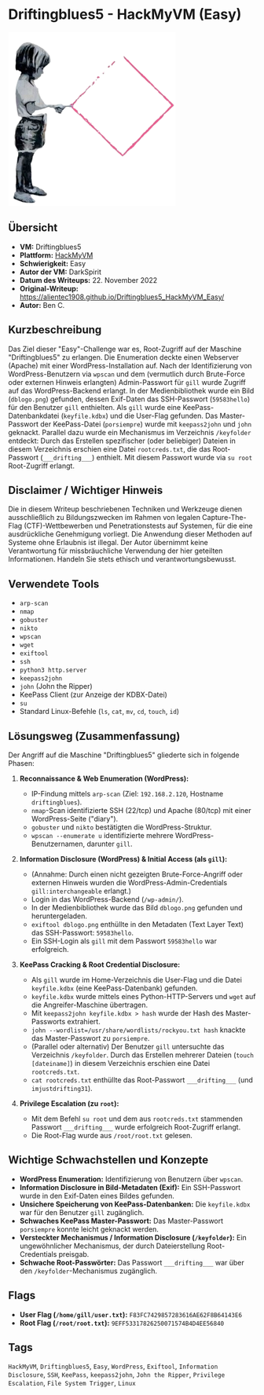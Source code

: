 # Driftingblues5 - HackMyVM (Easy)

![Driftingblues5.png](Driftingblues5.png)

## Übersicht

*   **VM:** Driftingblues5
*   **Plattform:** [HackMyVM](https://hackmyvm.eu/machines/machine.php?vm=Driftingblues5)
*   **Schwierigkeit:** Easy
*   **Autor der VM:** DarkSpirit
*   **Datum des Writeups:** 22. November 2022
*   **Original-Writeup:** https://alientec1908.github.io/Driftingblues5_HackMyVM_Easy/
*   **Autor:** Ben C.

## Kurzbeschreibung

Das Ziel dieser "Easy"-Challenge war es, Root-Zugriff auf der Maschine "Driftingblues5" zu erlangen. Die Enumeration deckte einen Webserver (Apache) mit einer WordPress-Installation auf. Nach der Identifizierung von WordPress-Benutzern via `wpscan` und dem (vermutlich durch Brute-Force oder externen Hinweis erlangten) Admin-Passwort für `gill` wurde Zugriff auf das WordPress-Backend erlangt. In der Medienbibliothek wurde ein Bild (`dblogo.png`) gefunden, dessen Exif-Daten das SSH-Passwort (`59583hello`) für den Benutzer `gill` enthielten. Als `gill` wurde eine KeePass-Datenbankdatei (`keyfile.kdbx`) und die User-Flag gefunden. Das Master-Passwort der KeePass-Datei (`porsiempre`) wurde mit `keepass2john` und `john` geknackt. Parallel dazu wurde ein Mechanismus im Verzeichnis `/keyfolder` entdeckt: Durch das Erstellen spezifischer (oder beliebiger) Dateien in diesem Verzeichnis erschien eine Datei `rootcreds.txt`, die das Root-Passwort (`___drifting___`) enthielt. Mit diesem Passwort wurde via `su root` Root-Zugriff erlangt.

## Disclaimer / Wichtiger Hinweis

Die in diesem Writeup beschriebenen Techniken und Werkzeuge dienen ausschließlich zu Bildungszwecken im Rahmen von legalen Capture-The-Flag (CTF)-Wettbewerben und Penetrationstests auf Systemen, für die eine ausdrückliche Genehmigung vorliegt. Die Anwendung dieser Methoden auf Systeme ohne Erlaubnis ist illegal. Der Autor übernimmt keine Verantwortung für missbräuchliche Verwendung der hier geteilten Informationen. Handeln Sie stets ethisch und verantwortungsbewusst.

## Verwendete Tools

*   `arp-scan`
*   `nmap`
*   `gobuster`
*   `nikto`
*   `wpscan`
*   `wget`
*   `exiftool`
*   `ssh`
*   `python3 http.server`
*   `keepass2john`
*   `john` (John the Ripper)
*   KeePass Client (zur Anzeige der KDBX-Datei)
*   `su`
*   Standard Linux-Befehle (`ls`, `cat`, `mv`, `cd`, `touch`, `id`)

## Lösungsweg (Zusammenfassung)

Der Angriff auf die Maschine "Driftingblues5" gliederte sich in folgende Phasen:

1.  **Reconnaissance & Web Enumeration (WordPress):**
    *   IP-Findung mittels `arp-scan` (Ziel: `192.168.2.120`, Hostname `driftingblues`).
    *   `nmap`-Scan identifizierte SSH (22/tcp) und Apache (80/tcp) mit einer WordPress-Seite ("diary").
    *   `gobuster` und `nikto` bestätigten die WordPress-Struktur.
    *   `wpscan --enumerate u` identifizierte mehrere WordPress-Benutzernamen, darunter `gill`.

2.  **Information Disclosure (WordPress) & Initial Access (als `gill`):**
    *   (Annahme: Durch einen nicht gezeigten Brute-Force-Angriff oder externen Hinweis wurden die WordPress-Admin-Credentials `gill:interchangeable` erlangt.)
    *   Login in das WordPress-Backend (`/wp-admin/`).
    *   In der Medienbibliothek wurde das Bild `dblogo.png` gefunden und heruntergeladen.
    *   `exiftool dblogo.png` enthüllte in den Metadaten (Text Layer Text) das SSH-Passwort: `59583hello`.
    *   Ein SSH-Login als `gill` mit dem Passwort `59583hello` war erfolgreich.

3.  **KeePass Cracking & Root Credential Disclosure:**
    *   Als `gill` wurde im Home-Verzeichnis die User-Flag und die Datei `keyfile.kdbx` (eine KeePass-Datenbank) gefunden.
    *   `keyfile.kdbx` wurde mittels eines Python-HTTP-Servers und `wget` auf die Angreifer-Maschine übertragen.
    *   Mit `keepass2john keyfile.kdbx > hash` wurde der Hash des Master-Passworts extrahiert.
    *   `john --wordlist=/usr/share/wordlists/rockyou.txt hash` knackte das Master-Passwort zu `porsiempre`.
    *   (Parallel oder alternativ) Der Benutzer `gill` untersuchte das Verzeichnis `/keyfolder`. Durch das Erstellen mehrerer Dateien (`touch [dateiname]`) in diesem Verzeichnis erschien eine Datei `rootcreds.txt`.
    *   `cat rootcreds.txt` enthüllte das Root-Passwort `___drifting___` (und `imjustdrifting31`).

4.  **Privilege Escalation (zu `root`):**
    *   Mit dem Befehl `su root` und dem aus `rootcreds.txt` stammenden Passwort `___drifting___` wurde erfolgreich Root-Zugriff erlangt.
    *   Die Root-Flag wurde aus `/root/root.txt` gelesen.

## Wichtige Schwachstellen und Konzepte

*   **WordPress Enumeration:** Identifizierung von Benutzern über `wpscan`.
*   **Information Disclosure in Bild-Metadaten (Exif):** Ein SSH-Passwort wurde in den Exif-Daten eines Bildes gefunden.
*   **Unsichere Speicherung von KeePass-Datenbanken:** Die `keyfile.kdbx` war für den Benutzer `gill` zugänglich.
*   **Schwaches KeePass Master-Passwort:** Das Master-Passwort `porsiempre` konnte leicht geknackt werden.
*   **Versteckter Mechanismus / Information Disclosure (`/keyfolder`):** Ein ungewöhnlicher Mechanismus, der durch Dateierstellung Root-Credentials preisgab.
*   **Schwache Root-Passwörter:** Das Passwort `___drifting___` war über den `/keyfolder`-Mechanismus zugänglich.

## Flags

*   **User Flag (`/home/gill/user.txt`):** `F83FC7429857283616AE62F8B64143E6`
*   **Root Flag (`/root/root.txt`):** `9EFF53317826250071574B4D4EE56840`

## Tags

`HackMyVM`, `Driftingblues5`, `Easy`, `WordPress`, `Exiftool`, `Information Disclosure`, `SSH`, `KeePass`, `keepass2john`, `John the Ripper`, `Privilege Escalation`, `File System Trigger`, `Linux`
